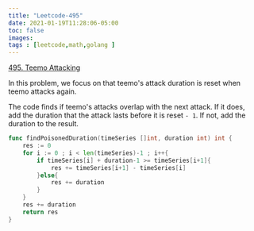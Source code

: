 ```yaml
---
title: "Leetcode-495"
date: 2021-01-19T11:28:06-05:00
toc: false
images:
tags : [leetcode,math,golang ]
---
```

[495. Teemo Attacking](https://leetcode.com/problems/teemo-attacking/)

In this problem, we focus on that teemo's attack duration is reset when teemo attacks again.

The code finds if teemo's attacks overlap with the next attack. If it does, add the duration that the attack lasts before it is reset `- 1`.  If not, add the duration to the result.

```go
func findPoisonedDuration(timeSeries []int, duration int) int {
    res := 0
    for i := 0 ; i < len(timeSeries)-1 ; i++{
        if timeSeries[i] + duration-1 >= timeSeries[i+1]{
            res += timeSeries[i+1] - timeSeries[i]
        }else{
            res += duration
        }
    }
    res += duration
    return res
}
```

